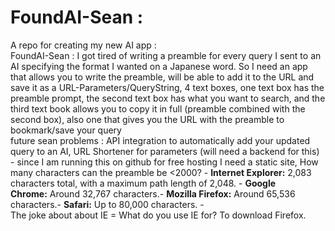 # FoundAI-Sean :
A repo for creating my new AI app : </br>
FoundAI-Sean : I got tired of writing a preamble for every query I sent to an AI specifying the format I wanted on a Japanese word. 
So I need an app that allows you to write the preamble, will be able to add it to the URL and save it as a URL-Parameters/QueryString, 
4 text boxes, one text box has the preamble prompt, the second text box has what you want to search, and the third text book allows you to copy it in full (preamble combined with the second box), 
also one that gives you the URL with the preamble to bookmark/save your query</br>
future sean problems : API integration to automatically add your updated query to an AI, URL Shortener for parameters (will need a backend for this) - 
since I am running this on github for free hosting I need a static site,  How many characters can the preamble be <2000? -
**Internet Explorer:** 2,083 characters total, with a maximum path length of 2,048. - **Google Chrome:** Around 32,767 characters.-
**Mozilla Firefox:** Around 65,536 characters.- **Safari:** Up to 80,000 characters. - </br>
The joke about about IE = What do you use IE for? To download Firefox.
